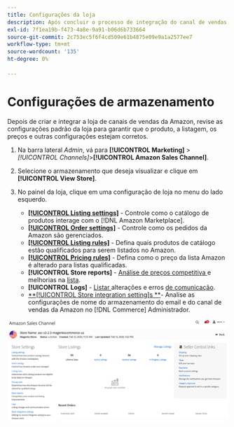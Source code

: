 ```yaml
---
title: Configurações da loja
description: Após concluir o processo de integração do canal de vendas da Amazon, revise e atualize as configurações de armazenamento  [!DNL Commerce] .
exl-id: 7f1ea19b-f473-4a8e-9a91-b06d6b733664
source-git-commit: 2c753ec5f6f4cd509e61b4875e09e9a1a2577ee7
workflow-type: tm+mt
source-wordcount: '135'
ht-degree: 0%

---
```


# Configurações de armazenamento

Depois de criar e integrar a loja de canais de vendas da Amazon, revise as configurações padrão da loja para garantir que o produto, a listagem, os preços e outras configurações estejam corretos.

1. Na barra lateral _Admin_, vá para **[!UICONTROL Marketing]** > _[!UICONTROL Channels]_>**[!UICONTROL Amazon Sales Channel]**.

1. Selecione o armazenamento que deseja visualizar e clique em **[!UICONTROL View Store]**.

1. No painel da loja, clique em uma configuração de loja no menu do lado esquerdo.

   - [**[!UICONTROL Listing settings]**](./listing-settings.md) - Controle como o catálogo de produtos interage com o  [!DNL Amazon Marketplace].
   - [**[!UICONTROL Order settings]**](./order-settings.md) - Controle como os pedidos da Amazon são gerenciados.
   - [**[!UICONTROL Listing rules]**](./listing-rules.md) - Defina quais produtos de catálogo estão qualificados para serem listados no Amazon.
   - [**[!UICONTROL Pricing rules]**](./pricing-products.md) - Defina como o preço da lista Amazon é alterado para listas qualificadas.
   - **[!UICONTROL Store reports]** -  [Análise de preços competitiva ](./competitive-price-analysis.md) e melhorias na  [lista](./listing-improvements.md).
   - **[!UICONTROL Logs]** -  [Listar ](./listing-changes-log.md) alterações e erros  [de comunicação](./communication-errors-log.md).
   - [**[!UICONTROL Store integration setting]s **](./store-integration-settings.md)- Analise as configurações de nome do armazenamento do email e do canal de vendas da Amazon no  [!DNL Commerce] Administrador.

![Painel de armazenamento](assets/ob-store-review.png)
